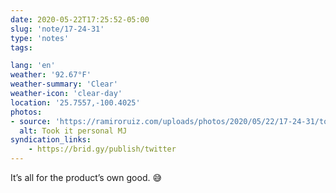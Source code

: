 ```yaml
---
date: 2020-05-22T17:25:52-05:00
slug: 'note/17-24-31'
type: 'notes'
tags:

lang: 'en'
weather: '92.67°F'
weather-summary: 'Clear'
weather-icon: 'clear-day'
location: '25.7557,-100.4025'
photos:
- source: 'https://ramiroruiz.com/uploads/photos/2020/05/22/17-24-31/took-it-personal-mj.jpeg'
  alt: Took it personal MJ
syndication_links:
    - https://brid.gy/publish/twitter
---
```

It’s all for the product’s own good. 😅  